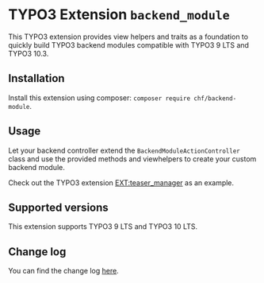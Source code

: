 # TYPO3 Extension ``backend_module``

This TYPO3 extension provides view helpers and traits as a foundation to quickly build TYPO3 backend modules compatible 
with TYPO3 9 LTS and TYPO3 10.3.

## Installation

Install this extension using composer: `composer require chf/backend-module`.

## Usage

Let your backend controller extend the `BackendModuleActionController` class and use the provided methods and 
viewhelpers to create your custom backend module.

Check out the TYPO3 extension [EXT:teaser_manager](https://github.com/christian-fries/teaser_manager) as an example.

## Supported versions

This extension supports TYPO3 9 LTS and TYPO3 10 LTS.

## Change log

You can find the change log [here](changelog.md).